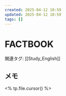 ```yaml
---
created: 2025-04-12 10:59
updated: 2025-04-12 10:59
tags: []
---
```


# FACTBOOK

関連タグ: [[Study_English]]

## メモ

<% tp.file.cursor() %>